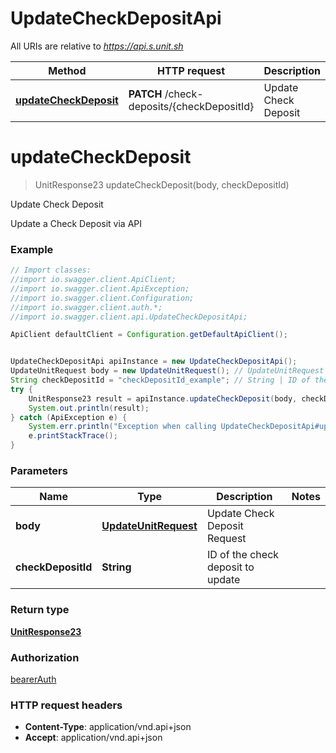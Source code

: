 # UpdateCheckDepositApi

All URIs are relative to *https://api.s.unit.sh*

Method | HTTP request | Description
------------- | ------------- | -------------
[**updateCheckDeposit**](UpdateCheckDepositApi.md#updateCheckDeposit) | **PATCH** /check-deposits/{checkDepositId} | Update Check Deposit

<a name="updateCheckDeposit"></a>
# **updateCheckDeposit**
> UnitResponse23 updateCheckDeposit(body, checkDepositId)

Update Check Deposit

Update a Check Deposit via API 

### Example
```java
// Import classes:
//import io.swagger.client.ApiClient;
//import io.swagger.client.ApiException;
//import io.swagger.client.Configuration;
//import io.swagger.client.auth.*;
//import io.swagger.client.api.UpdateCheckDepositApi;

ApiClient defaultClient = Configuration.getDefaultApiClient();


UpdateCheckDepositApi apiInstance = new UpdateCheckDepositApi();
UpdateUnitRequest body = new UpdateUnitRequest(); // UpdateUnitRequest | Update Check Deposit Request
String checkDepositId = "checkDepositId_example"; // String | ID of the check deposit to update
try {
    UnitResponse23 result = apiInstance.updateCheckDeposit(body, checkDepositId);
    System.out.println(result);
} catch (ApiException e) {
    System.err.println("Exception when calling UpdateCheckDepositApi#updateCheckDeposit");
    e.printStackTrace();
}
```

### Parameters

Name | Type | Description  | Notes
------------- | ------------- | ------------- | -------------
 **body** | [**UpdateUnitRequest**](UpdateUnitRequest.md)| Update Check Deposit Request |
 **checkDepositId** | **String**| ID of the check deposit to update |

### Return type

[**UnitResponse23**](UnitResponse23.md)

### Authorization

[bearerAuth](../README.md#bearerAuth)

### HTTP request headers

 - **Content-Type**: application/vnd.api+json
 - **Accept**: application/vnd.api+json

